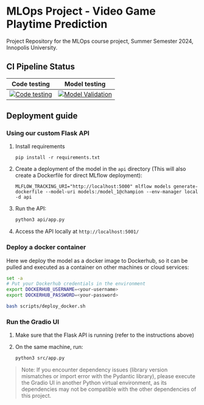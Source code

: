 # MLOps Project - Video Game Playtime Prediction
Project Repository for the MLOps course project, Summer Semester 2024, Innopolis University.

## CI Pipeline Status

| Code testing                                                 | Model testing                                                |
| ------------------------------------------------------------ | ------------------------------------------------------------ |
| [![Code testing](https://github.com/RafikHachana/mlops-sum24-project/actions/workflows/test-code.yml/badge.svg)](https://github.com/RafikHachana/mlops-sum24-project/actions/workflows/test-code.yml) | [![Model Validation](https://github.com/RafikHachana/mlops-sum24-project/actions/workflows/validate-model.yml/badge.svg)](https://github.com/RafikHachana/mlops-sum24-project/actions/workflows/validate-model.yml) |

## Deployment guide

### Using our custom Flask API

1. Install requirements

   ```
   pip install -r requirements.txt
   ```

2. Create a deployment of the model in the `api` directory (This will also create a Dockerfile for direct MLflow deployment):

   ```
   MLFLOW_TRACKING_URI="http://localhost:5000" mlflow models generate-dockerfile --model-uri models:/model_1@champion --env-manager local -d api
   ```

3. Run the API:

   ```bash
   python3 api/app.py
   ```

4. Access the API locally at `http://localhost:5001/`

### Deploy a docker container

Here we deploy the model as a docker image to Dockerhub, so it can be pulled and executed as a container on other machines or cloud services:

```bash
set -a
# Put your Dockerhub credentials in the environment
export DOCKERHUB_USERNAME=<your-username>
export DOCKERHUB_PASSWORD=<your-password>

bash scripts/deploy_docker.sh
```

### Run the Gradio UI

1. Make sure that the Flask API is running (refer to the instructions above)

2. On the same machine, run:

   ```bash
   python3 src/app.py
   ```

> Note: If you encounter dependency issues (library version mismatches or import error with the Pydantic library), please execute the Gradio UI in another Python virtual environment, as its dependencies may not be compatible with the other dependencies of this project.
